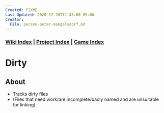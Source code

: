 ```yaml
---
Created: FIXME
Last Updated: 2020-12-20T11:43:00-05:00
Creator:
  File: person-peter-mangelsdorf.md
---
```




### [Wiki Index](index.md) | [Project Index](../index.md) | [Game Index](../intel-game/index.md)




# Dirty

## About
- Tracks dirty files
- (Files that need work/are incomplete/badly named and are unsuitable for linking)






